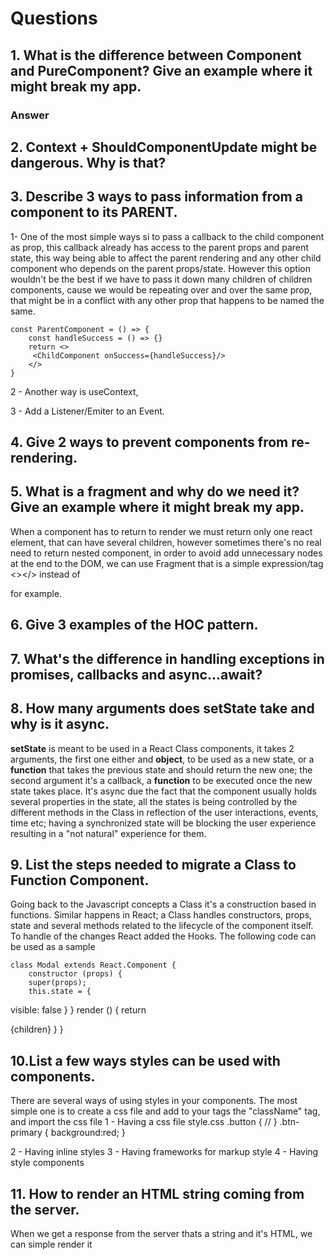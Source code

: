 # Questions

## 1. What is the difference between Component and PureComponent? Give an example where it might break my app.

### Answer

## 2. Context + ShouldComponentUpdate might be dangerous. Why is that?

## 3. Describe 3 ways to pass information from a component to its PARENT.

1- One of the most simple ways si to pass a callback to the child component as prop, this callback already has access to the parent props and parent state, this way being able to affect the parent rendering and any other child component who depends on the parent props/state. However this option wouldn't be the best if we have to pass it down many children of children components, cause we would be repeating over and over the same prop, that might be in a conflict with any other prop that happens to be named the same.

    const ParentComponent = () => {
        const handleSuccess = () => {}
    	return <>
         <ChildComponent onSuccess={handleSuccess}/>
    	</>
    }

2 - Another way is useContext,

3 - Add a Listener/Emiter to an Event.

## 4. Give 2 ways to prevent components from re-rendering.

## 5. What is a fragment and why do we need it? Give an example where it might break my app.

When a component has to return to render we must return only one react element, that can have several children, however sometimes there's no real need to return nested component, in order to avoid add unnecessary nodes at the end to the DOM, we can use Fragment that is a simple expression/tag <><component/><component/></> instead of <div><component/><component/></div> for example.

## 6. Give 3 examples of the HOC pattern.

## 7. What's the difference in handling exceptions in promises, callbacks and async…await?

## 8. How many arguments does setState take and why is it async.

**setState** is meant to be used in a React Class components, it takes 2 arguments, the first one either and **object**, to be used as a new state, or a **function** that takes the previous state and should return the new one; the second argument it's a callback, a **function** to be executed once the new state takes place.
It's async due the fact that the component usually holds several properties in the state, all the states is being controlled by the different methods in the Class in reflection of the user interactions, events, time etc; having a synchronized state will be blocking the user experience resulting in a "not natural" experience for them.

## 9. List the steps needed to migrate a Class to Function Component.

Going back to the Javascript concepts a Class it's a construction based in functions. Similar happens in React; a Class handles constructors, props, state and several methods related to the lifecycle of the component itself.  
 To handle of the changes React added the Hooks. The following code can be used as a sample

    class Modal extends React.Component {
        constructor (props) {
        super(props);
        this.state = {

visible: false
}
}
render () {
return <div className="modal"> {children}
}
}

## 10.List a few ways styles can be used with components.

There are several ways of using styles in your components.
The most simple one is to create a css file and add to your tags the "className" tag, and import the css file
1 - Having a css file
style.css
.button {
//
}
.btn-primary {
background:red;
}

2 - Having inline styles
3 - Having frameworks for markup style
4 - Having style components

## 11. How to render an HTML string coming from the server.

When we get a response from the server thats a string and it's HTML, we can simple render it
